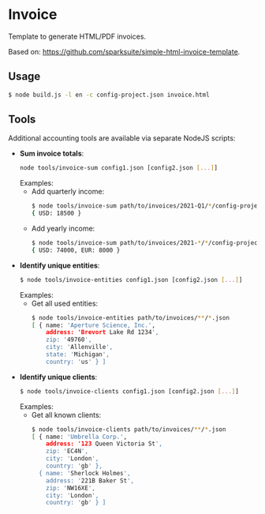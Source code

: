 # Invoice

Template to generate HTML/PDF invoices.

Based on: https://github.com/sparksuite/simple-html-invoice-template.

## Usage

```bash
$ node build.js -l en -c config-project.json invoice.html
```

## Tools

Additional accounting tools are available via separate NodeJS scripts:

- __Sum invoice totals__:
    ```bash
    node tools/invoice-sum config1.json [config2.json [...]]
    ```
    Examples:
    - Add quarterly income:
        ```bash
        $ node tools/invoice-sum path/to/invoices/2021-Q1/*/config-project.json
        { USD: 18500 }
        ```
    - Add yearly income:
        ```bash
        $ node tools/invoice-sum path/to/invoices/2021-*/*/config-project.json
        { USD: 74000, EUR: 8000 }
        ```
- __Identify unique entities__:
    ```bash
    $ node tools/invoice-entities config1.json [config2.json [...]]
    ```
    Examples:
    - Get all used entities:
        ```bash
        $ node tools/invoice-entities path/to/invoices/**/*.json
        [ { name: 'Aperture Science, Inc.',
            address: 'Brevort Lake Rd 1234',
            zip: '49760',
            city: 'Allenville',
            state: 'Michigan',
            country: 'us' } ]
        ```
- __Identify unique clients__:
    ```bash
    $ node tools/invoice-clients config1.json [config2.json [...]]
    ```
    Examples:
    - Get all known clients:
        ```bash
        $ node tools/invoice-clients path/to/invoices/**/*.json
        [ { name: 'Umbrella Corp.',
            address: '123 Queen Victoria St',
            zip: 'EC4N',
            city: 'London',
            country: 'gb' },
          { name: 'Sherlock Holmes',
            address: '221B Baker St',
            zip: 'NW16XE',
            city: 'London',
            country: 'gb' } ]
        ```